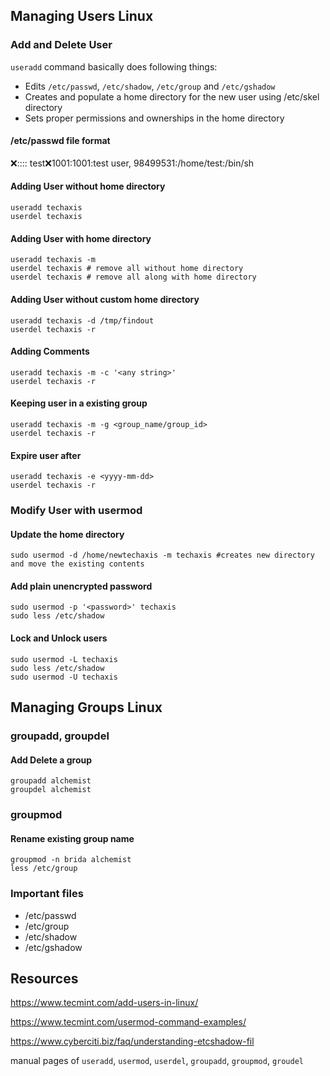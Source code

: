 
## Managing Users Linux

### Add and Delete User
`useradd` command basically does following things:

  - Edits  `/etc/passwd`, `/etc/shadow`, `/etc/group` and `/etc/gshadow`
  - Creates and populate a home directory for the new user using /etc/skel directory
  - Sets proper permissions and ownerships in the home directory

#### /etc/passwd file format
<user-name>:x:<user-id>:<group-id>:<user-information>:<home-path>:<shell>
test:x:1001:1001:test user, 98499531:/home/test:/bin/sh

#### Adding User without home directory
```shell
useradd techaxis
userdel techaxis
```

#### Adding User with home directory
```shell
useradd techaxis -m
userdel techaxis # remove all without home directory
userdel techaxis # remove all along with home directory
```

#### Adding User without custom home directory
```shell
useradd techaxis -d /tmp/findout
userdel techaxis -r
```

#### Adding Comments 
```shell
useradd techaxis -m -c '<any string>'
userdel techaxis -r
```

#### Keeping user in a existing group
```shell
useradd techaxis -m -g <group_name/group_id>
userdel techaxis -r
```

#### Expire user after
```shell
useradd techaxis -e <yyyy-mm-dd>
userdel techaxis -r
```

### Modify User with usermod

#### Update the home directory
```shell
sudo usermod -d /home/newtechaxis -m techaxis #creates new directory and move the existing contents
```

#### Add plain unencrypted password
```shell
sudo usermod -p '<password>' techaxis
sudo less /etc/shadow
```

#### Lock and Unlock users
```shell
sudo usermod -L techaxis
sudo less /etc/shadow
sudo usermod -U techaxis
```
## Managing Groups Linux
### groupadd, groupdel
#### Add Delete a group
```shell
groupadd alchemist
groupdel alchemist
```

### groupmod

#### Rename existing group name
```shell
groupmod -n brida alchemist
less /etc/group
```

### Important files
  - /etc/passwd
  - /etc/group
  - /etc/shadow
  - /etc/gshadow

## Resources
  https://www.tecmint.com/add-users-in-linux/

  https://www.tecmint.com/usermod-command-examples/

  https://www.cyberciti.biz/faq/understanding-etcshadow-fil

  manual pages of `useradd`, `usermod`, `userdel`, `groupadd`, `groupmod`, `groudel`
  